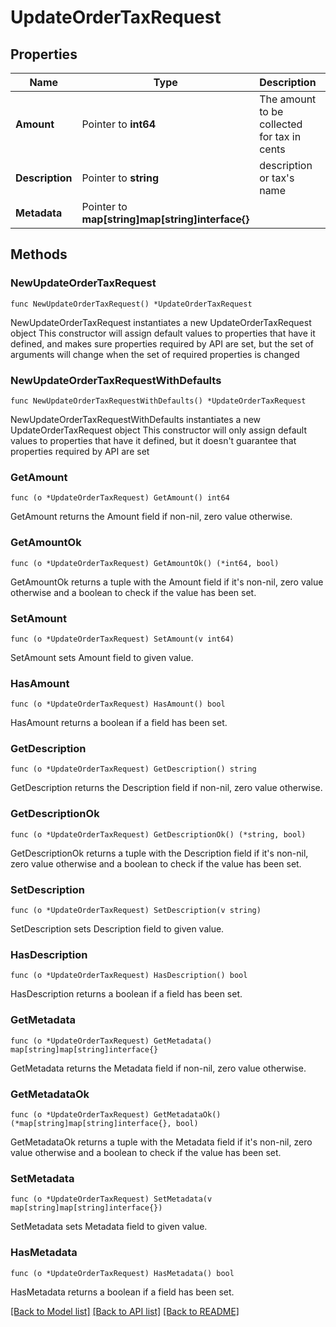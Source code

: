 # UpdateOrderTaxRequest

## Properties

Name | Type | Description | Notes
------------ | ------------- | ------------- | -------------
**Amount** | Pointer to **int64** | The amount to be collected for tax in cents | [optional] 
**Description** | Pointer to **string** | description or tax&#39;s name | [optional] 
**Metadata** | Pointer to **map[string]map[string]interface{}** |  | [optional] 

## Methods

### NewUpdateOrderTaxRequest

`func NewUpdateOrderTaxRequest() *UpdateOrderTaxRequest`

NewUpdateOrderTaxRequest instantiates a new UpdateOrderTaxRequest object
This constructor will assign default values to properties that have it defined,
and makes sure properties required by API are set, but the set of arguments
will change when the set of required properties is changed

### NewUpdateOrderTaxRequestWithDefaults

`func NewUpdateOrderTaxRequestWithDefaults() *UpdateOrderTaxRequest`

NewUpdateOrderTaxRequestWithDefaults instantiates a new UpdateOrderTaxRequest object
This constructor will only assign default values to properties that have it defined,
but it doesn't guarantee that properties required by API are set

### GetAmount

`func (o *UpdateOrderTaxRequest) GetAmount() int64`

GetAmount returns the Amount field if non-nil, zero value otherwise.

### GetAmountOk

`func (o *UpdateOrderTaxRequest) GetAmountOk() (*int64, bool)`

GetAmountOk returns a tuple with the Amount field if it's non-nil, zero value otherwise
and a boolean to check if the value has been set.

### SetAmount

`func (o *UpdateOrderTaxRequest) SetAmount(v int64)`

SetAmount sets Amount field to given value.

### HasAmount

`func (o *UpdateOrderTaxRequest) HasAmount() bool`

HasAmount returns a boolean if a field has been set.

### GetDescription

`func (o *UpdateOrderTaxRequest) GetDescription() string`

GetDescription returns the Description field if non-nil, zero value otherwise.

### GetDescriptionOk

`func (o *UpdateOrderTaxRequest) GetDescriptionOk() (*string, bool)`

GetDescriptionOk returns a tuple with the Description field if it's non-nil, zero value otherwise
and a boolean to check if the value has been set.

### SetDescription

`func (o *UpdateOrderTaxRequest) SetDescription(v string)`

SetDescription sets Description field to given value.

### HasDescription

`func (o *UpdateOrderTaxRequest) HasDescription() bool`

HasDescription returns a boolean if a field has been set.

### GetMetadata

`func (o *UpdateOrderTaxRequest) GetMetadata() map[string]map[string]interface{}`

GetMetadata returns the Metadata field if non-nil, zero value otherwise.

### GetMetadataOk

`func (o *UpdateOrderTaxRequest) GetMetadataOk() (*map[string]map[string]interface{}, bool)`

GetMetadataOk returns a tuple with the Metadata field if it's non-nil, zero value otherwise
and a boolean to check if the value has been set.

### SetMetadata

`func (o *UpdateOrderTaxRequest) SetMetadata(v map[string]map[string]interface{})`

SetMetadata sets Metadata field to given value.

### HasMetadata

`func (o *UpdateOrderTaxRequest) HasMetadata() bool`

HasMetadata returns a boolean if a field has been set.


[[Back to Model list]](../README.md#documentation-for-models) [[Back to API list]](../README.md#documentation-for-api-endpoints) [[Back to README]](../README.md)


